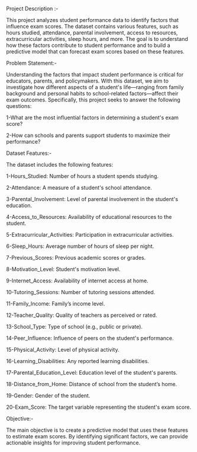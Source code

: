 Project Description :-

This project analyzes student performance data to identify factors that influence exam scores. The dataset contains various features, such as hours studied, attendance, parental involvement, access to resources, extracurricular activities, sleep hours, and more. The goal is to understand how these factors contribute to student performance and to build a predictive model that can forecast exam scores based on these features.

Problem Statement:-

Understanding the factors that impact student performance is critical for educators, parents, and policymakers. With this dataset, we aim to investigate how different aspects of a student's life—ranging from family background and personal habits to school-related factors—affect their exam outcomes. Specifically, this project seeks to answer the following questions:

  1-What are the most influential factors in determining a student's exam score?

  2-How can schools and parents support students to maximize their performance?

Dataset Features:-

The dataset includes the following features:

 1-Hours_Studied: Number of hours a student spends studying.

 2-Attendance: A measure of a student's school attendance.

 3-Parental_Involvement: Level of parental involvement in the student's education.

 4-Access_to_Resources: Availability of educational resources to the student.

 5-Extracurricular_Activities: Participation in extracurricular activities.

 6-Sleep_Hours: Average number of hours of sleep per night.

 7-Previous_Scores: Previous academic scores or grades.

 8-Motivation_Level: Student's motivation level.

 9-Internet_Access: Availability of internet access at home.

 10-Tutoring_Sessions: Number of tutoring sessions attended.

 11-Family_Income: Family’s income level.

 12-Teacher_Quality: Quality of teachers as perceived or rated.

 13-School_Type: Type of school (e.g., public or private).

 14-Peer_Influence: Influence of peers on the student's performance.

 15-Physical_Activity: Level of physical activity.

 16-Learning_Disabilities: Any reported learning disabilities.

 17-Parental_Education_Level: Education level of the student's parents.

 18-Distance_from_Home: Distance of school from the student’s home.

 19-Gender: Gender of the student.

 20-Exam_Score: The target variable representing the student's exam score.
 


Objective:-

The main objective is to create a predictive model that uses these features to estimate exam scores. By identifying significant factors, we can provide actionable insights for improving student performance.